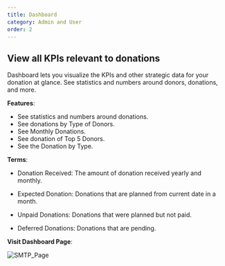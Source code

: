 ```yaml
---
title: Dashboard
category: Admin and User
order: 2
---
```

 ## View all KPIs relevant to donations

 Dashboard lets you visualize the KPIs and other strategic data for your donation at glance. 
 See statistics and numbers around donors, donations, and more. 
 
 **Features**:

 *  See statistics and numbers around donations.
 * See donations by Type of Donors.
 * See Monthly Donations.
 * See donation of Top 5 Donors.
 * See the Donation by Type. 

 **Terms**:  

 * Donation Received: The amount of donation received yearly and monthly. 

 * Expected Donation: Donations that are planned from current date in a month. 

 * Unpaid Donations: Donations that were planned but not paid. 

 * Deferred Donations: Donations that are pending. 

 **Visit Dashboard Page**:

 ![SMTP_Page](..\..\images\dashboard1.png)
    
